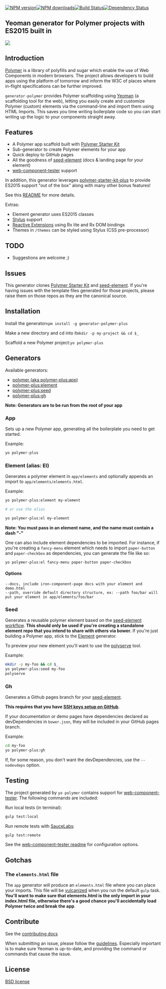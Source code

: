 [![NPM version](http://img.shields.io/npm/v/generator-polymer.svg?style=flat)](http://npmjs.org/generator-polymer)[![NPM downloads](http://img.shields.io/npm/dm/generator-polymer.svg?style=flat)](http://npmjs.org/generator-polymer)[![Build Status](http://img.shields.io/travis/yeoman/generator-polymer/master.svg?style=flat)](https://travis-ci.org/yeoman/generator-polymer)[![Dependency Status](http://img.shields.io/david/yeoman/generator-polymer.svg?style=flat)](https://david-dm.org/yeoman/generator-polymer)

Yeoman generator for Polymer projects with ES2015 built in
----------------------------------------------------------

<img src="http://i.imgur.com/dsFChIk.png"/>

Introduction
------------

[Polymer](http://www.polymer-project.org/) is a library of polyfills and sugar which enable the use of Web Components in modern browsers. The project allows developers to build apps using the platform of tomorrow and inform the W3C of places where in-flight specifications can be further improved.

`generator-polymer` provides Polymer scaffolding using [Yeoman](http://yeoman.io) (a scaffolding tool for the web), letting you easily create and customize Polymer (custom) elements via the command-line and import them using HTML Imports. This saves you time writing boilerplate code so you can start writing up the logic to your components straight away.

Features
--------

-	A Polymer app scaffold built with [Polymer Starter Kit](https://developers.google.com/web/tools/polymer-starter-kit/)
-	Sub-generator to create Polymer elements for your app
-	Quick deploy to GitHub pages
-	All the goodness of [seed-element](https://github.com/polymerelements/seed-element) (docs & landing page for your element)
-	[web-component-tester](https://github.com/Polymer/web-component-tester) support

In addition, this generator leverages [polymer-starter-kit-plus](https://github.com/StartPolymer/polymer-starter-kit-plus) to provide ES2015 support "out of the box" along with many other bonus features!

See this [README](https://github.com/StartPolymer/polymer-starter-kit-plus/blob/master/README.md) for more details.

Extras:

-	Element generator uses ES2015 classes
-	[Stylus](https://learnboost.github.io/stylus/) support
-	[Reactive Extensions](https://github.com/Reactive-Extensions/RxJS) using Rx lite and Rx DOM bindings
-	Themes in `/themes` can be styled using Stylus (CSS pre-processor)

TODO
----

-	Suggestions are welcome ;)

Issues
------

This generator clones [Polymer Starter Kit](https://github.com/kristianmandrup/polymer-starter-kit-plus) and [seed-element](https://github.com/polymerelements/seed-element). If you're having issues with the template files generated for those projects, please raise them on those repos as they are the canonical source.

Installation
------------

Install the generator`npm install -g generator-polymer-plus`

Make a new directory and cd into it`mkdir -p my-project && cd $_`

Scaffold a new Polymer project:`yo polymer-plus`

Generators
----------

Available generators:

-	[polymer (aka polymer-plus:app)](#app)
-	[polymer-plus:element](#element-alias-el)
-	[polymer-plus:seed](#seed)
-	[polymer-plus:gh](#gh)

**Note: Generators are to be run from the root of your app**

### App

Sets up a new Polymer app, generating all the boilerplate you need to get started.

Example:

```bash
yo polymer-plus
```

### Element (alias: El)

Generates a polymer element in `app/elements` and optionally appends an import to `app/elements/elements.html`.

Example:

```bash
yo polymer-plus:element my-element

# or use the alias

yo polymer-plus:el my-element
```

**Note: You must pass in an element name, and the name must contain a dash "-"**

One can also include element dependencies to be imported. For instance, if you're creating a `fancy-menu` element which needs to import `paper-button` and `paper-checkbox` as dependencies, you can generate the file like so:

```bash
yo polymer-plus:el fancy-menu paper-button paper-checkbox
```

#### Options

```
--docs, include iron-component-page docs with your element and demo.html
--path, override default directory structure, ex: --path foo/bar will put your element in app/elements/foo/bar
```

### Seed

Generates a reusable polymer element based on the [seed-element workflow](https://github.com/polymerelements/seed-element). **This should only be used if you're creating a standalone element repo that you intend to share with others via bower.** If you're just building a Polymer app, stick to the [Element](#element-alias-el) generator.

To preview your new element you'll want to use the [polyserve](https://github.com/PolymerLabs/polyserve) tool.

Example:

```bash
mkdir -p my-foo && cd $_
yo polymer-plus:seed my-foo
polyserve
```

### Gh

Generates a Github pages branch for your [seed-element](#seed).

**This requires that you have [SSH keys setup on GitHub](https://help.github.com/articles/generating-ssh-keys/)**.

If your documentation or demo pages have dependencies declared as devDependencies in `bower.json`, they will be included in your GitHub pages branch.

Example:

```bash
cd my-foo
yo polymer-plus:gh
```

If, for some reason, you don't want the devDependencies, use the `--nodevdeps` option.

Testing
-------

The project generated by `yo polymer` contains support for [web-component-tester](https://github.com/Polymer/web-component-tester). The following commands are included:

Run local tests (in terminal):

```bash
gulp test:local
```

Run remote tests with [SauceLabs](https://saucelabs.com/):

```bash
gulp test:remote
```

See the [web-component-tester readme](https://github.com/Polymer/web-component-tester#configuration) for configuration options.

Gotchas
-------

### The `elements.html` file

The `app` generator will produce an `elements.html` file where you can place your imports. This file will be [vulcanized](https://www.polymer-project.org/articles/concatenating-web-components.html) when you run the default `gulp` task. **You'll want to make sure that elements.html is the only import in your index.html file, otherwise there's a good chance you'll accidentally load Polymer twice and break the app**.

Contribute
----------

See the [contributing docs](https://github.com/yeoman/yeoman/blob/master/contributing.md)

When submitting an issue, please follow the [guidelines](https://github.com/yeoman/yeoman/blob/master/contributing.md#issue-submission). Especially important is to make sure Yeoman is up-to-date, and providing the command or commands that cause the issue.

License
-------

[BSD license](http://opensource.org/licenses/bsd-license.php)
